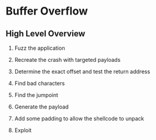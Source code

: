 # Buffer Overflow

## High Level Overview

  1. Fuzz the application
  
  2. Recreate the crash with targeted payloads

  3. Determine the exact offset and test the return address

  4. Find bad characters

  5. Find the jumpoint 

  6. Generate the payload

  7. Add some padding to allow the shellcode to unpack

  8. Exploit
